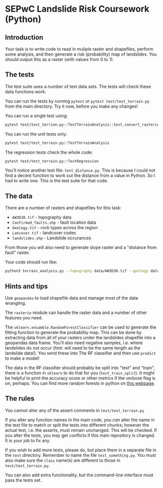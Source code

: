 # SEPwC Landslide Risk Coursework (Python)

## Introduction

Your task is to write code to read in muliple raster and shapefiles, perform some analysis, 
and then generate a risk (probability) map of landslides. You should output this as a 
raster (with values from 0 to 1).

## The tests

The test suite uses a number of test data sets. The tests will check these data
functions work. 

You can run the tests by running `pytest` or `pytest test/test_terrain.py`
from the main directory. Try it now, before you make any changes!

You can run a single test using:

```bash
pytest test/test_terrian.py::TestTerrainAnalysis::test_convert_rasterio
```

You can run the unit tests only:

```bash
pytest test/test_terrain.py::TestTerrainAnalysis
```

The regression tests check the whole code:

```bash
pytest test/test_terrain.py::TestRegression
```

You'll notice another test file: `test_distance.py`. This is because I could
not find a decent function to work out the distance from a value in Python. So I
had to write one. This is the test suite for that code.

## The data

There are a number of rasters and shapefiles for this task:

 - `AW3D30.tif` - topography data
 - `Confirmed_faults.shp` - fault location data
 - `Geology.tif` - rock types across the region
 - `Lancover.tif` - landcover codes
 - `landslides.shp` - Landslide occurances

From those you will also need to generate slope raster and a "distance from fault" raster.

Your code should run like:

```bash
python3 terrain_analysis.py --topography data/AW3D30.tif --geology data/geology_raster.tif --landcover data/Landcover.tif --faults data/Confirmed_faults.shp data/landslides.shp probability.tif
```

## Hints and tips

Use `geopandas` to load shapefile data and manage most of the data wrangling. 

The `rasterio` module can handle the raster data and a number of other features you need.

The `sklearn.ensamble.RandomForestClassifier` can be used to generate the fitting function to generate 
the probability map. This can be done by extracting data from all of your rasters under the landslides shapefile
into a geopandas data frame. You'll also need negative samples, i.e. where landslides do not occur 
(hint: will need to be the same length as the landslide data!). You send these into
The RF classifier and then use `predict` to make a model!

The data in the RF classifier should probably be split into "test" and "train", there is a function
in `sklearn` to do that for you (`test_train_split`). It might be helpful to print the accuracy score
or other metrics if the verbose flag is on, perhaps. You can find more random forests in python on [this
webpage](https://www.datacamp.com/tutorial/random-forests-classifier-python).

## The rules

You cannot alter any of the assert comments in `test/test_terrain.py`

If you alter any function names in the main code, you *can* alter the name
in the test file to match or split the tests into different chunks; however 
the actual test, i.e. the asserts, must remain unchanged. This will be checked.
If you alter the tests, you may get conflicts if this main repository is changed. 
It is your job to fix any. 

If you wish to add more tests, please do, but place them in a separate file
in the `test` directory. Remember to name the file `test_something.py`. You must
also make sure the `class` name(s) are different to those in `test/test_terrain.py`.

You can also add extra functionality, but the command-line interface must pass
the tests set.

